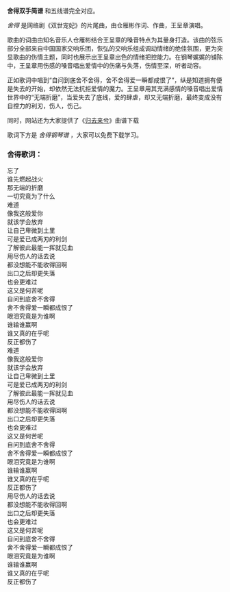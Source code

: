

**舍得双手简谱** 和五线谱完全对应。

_舍得_ 是网络剧《双世宠妃》的片尾曲，由仓雁彬作词、作曲，王呈章演唱。

歌曲的词曲由知名音乐人仓雁彬结合王呈章的嗓音特点为其量身打造。该曲的弦乐部分全部来自中国国家交响乐团，恢弘的交响乐组成调动情绪的绝佳氛围，更为突显歌曲的伤情主题，同时也展示出王呈章出色的情绪把控能力。在钢琴娓娓的铺陈中，王呈章用伤感的嗓音唱出爱情中的伤痛与失落，伤情至深，听者动容。

正如歌词中唱到“自问到底舍不舍得，舍不舍得爱一瞬都成恨了”，纵是知道拥有便是失去的开始，却依然无法抗拒爱情的魔力。王呈章用其充满感情的嗓音唱出爱情世界中的“无端折磨”，当爱失去了底线，爱的肆虐，却又无端折磨，最终变成没有自控力的利刃，伤人，伤己。

同时，网站还为大家提供了《[归去来兮](Music-9759-归去来兮-双世宠妃Ⅱ片尾曲.html "归去来兮")》曲谱下载

歌词下方是 _舍得钢琴谱_ ，大家可以免费下载学习。

### 舍得歌词：

忘了  
谁先燃起战火  
那无端的折磨  
一切究竟为了什么  
难道  
像我这般爱你  
就该学会放弃  
让自己卑微到土里  
可是爱已成两刃的利剑  
了解彼此最能一挥就见血  
用尽伤人的话去说  
都没想能不能收得回啊  
出口之后却更失落  
也会更难过  
这又是何苦呢  
自问到底舍不舍得  
舍不舍得爱一瞬都成恨了  
眼泪究竟是为谁啊  
谁输谁赢啊  
谁又真的在乎呢  
反正都伤了  
难道  
像我这般爱你  
就该学会放弃  
让自己卑微到土里  
可是爱已成两刃的利剑  
了解彼此最能一挥就见血  
用尽伤人的话去说  
都没想能不能收得回啊  
出口之后却更失落  
也会更难过  
这又是何苦呢  
自问到底舍不舍得  
舍不舍得爱一瞬都成恨了  
眼泪究竟是为谁啊  
谁输谁赢啊  
谁又真的在乎呢  
反正都伤了  
用尽伤人的话去说  
都没想能不能收得回啊  
出口之后却更失落  
也会更难过  
这又是何苦呢  
自问到底舍不舍得  
舍不舍得爱一瞬都成恨了  
眼泪究竟是为谁啊  
谁输谁赢啊  
谁又真的在乎呢  
反正都伤了

